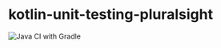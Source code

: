 # kotlin-unit-testing-pluralsight

![Java CI with Gradle](https://github.com/martinloesethjensen/kotlin-unit-testing-pluralsight/workflows/Java%20CI%20with%20Gradle/badge.svg)
